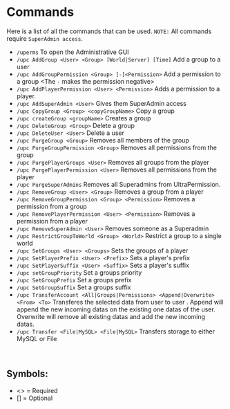 # Commands
Here is a list of all the commands that can be used.
``NOTE:`` All commands require `SuperAdmin access`.
<br>

* ``/uperms``
    To open the Administrative GUI
* ``/upc AddGroup <User> <Group> [World|Server] [Time]``
    Add a group to a user
* ``/upc AddGroupPermission <Group> [-]<Permission>``
    Add a permission to a group <The `-` makes the permission negative>
* ``/upc AddPlayerPermission <User> <Permission>``
    Adds a permission to a player.
* ``/upc AddSuperAdmin <User>``
    Gives them SuperAdmin access
* ``/upc CopyGroup <Group> <copyGroupName>``
    Copy a group
* ``/upc createGroup <groupName>``
    Creates a group
* ``/upc DeleteGroup <Group>``
    Delete a group
* ``/upc DeleteUser <User>``
    Delete a user
* ``/upc PurgeGroup <Group>``
    Removes all members of the group
* ``/upc PurgeGroupPermission <Group>``
    Removes all permissions from the group
* ``/upc PurgePlayerGroups <User>``
    Removes all groups from the player
* ``/upc PurgePlayerPermission <User>``
    Removes all permissions from the player
* ``/upc PurgeSuperAdmins``
    Removes all Superadmins from UltraPermission.
* ``/upc RemoveGroup <User> <Group>``
    Removes a group from a player
* ``/upc RemoveGroupPermission <Group> <Permission>``
    Removes a permission from a group
* ``/upc RemovePlayerPermission <User> <Permission>``
    Removes a permission from a player
* ``/upc RemoveSuperAdmin <User>``
    Removes someone as a Superadmin
* ``/upc RestrictGroupToWorld <Group> <World>``
    Restrict a group to a single world
* ``/upc SetGroups <User> <Groups>``
    Sets the groups of a player
* ``/upc SetPlayerPrefix <User> <Prefix>``
    Sets a player's prefix
* ``/upc SetPlayerSuffix <User> <Suffix>``
    Sets a player's suffix
* ``/upc setGroupPriority``
    Set a groups priority
* ``/upc SetGroupPrefix``
    Set a groups prefix
* ``/upc SetGroupSuffix``
    Set a groups suffix
* ``/upc TransferAccount <All|Groups|Permissions> <Append|Overwrite> <From> <To>``
    Transferes the selected data from user <From> to user <To>. Append will append the new incoming datas on the existing one datas of the <To> user. Overwrite will remove all existing datas and add the new incoming datas.
* ``/upc Transfer <File|MySQL> <File|MySQL>``
    Transfers storage to either MySQL or File
<br>

## Symbols:
 - <> = Required
 - [] = Optional
